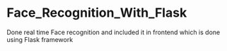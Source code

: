 # Face_Recognition_With_Flask
Done real time Face recognition and included it in frontend which is done using Flask framework

